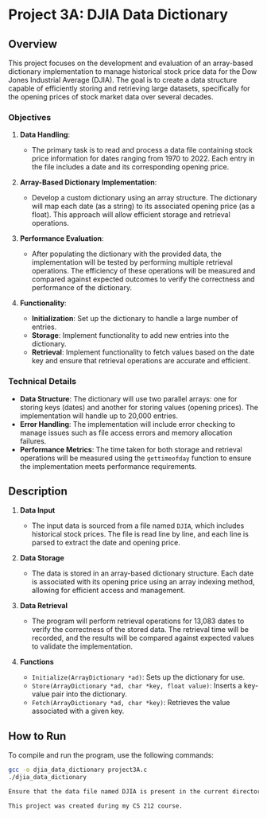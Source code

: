 # Project 3A: DJIA Data Dictionary

## Overview

This project focuses on the development and evaluation of an array-based dictionary implementation to manage historical stock price data for the Dow Jones Industrial Average (DJIA). The goal is to create a data structure capable of efficiently storing and retrieving large datasets, specifically for the opening prices of stock market data over several decades.

### Objectives

1. **Data Handling**: 
   - The primary task is to read and process a data file containing stock price information for dates ranging from 1970 to 2022. Each entry in the file includes a date and its corresponding opening price.

2. **Array-Based Dictionary Implementation**: 
   - Develop a custom dictionary using an array structure. The dictionary will map each date (as a string) to its associated opening price (as a float). This approach will allow efficient storage and retrieval operations.

3. **Performance Evaluation**: 
   - After populating the dictionary with the provided data, the implementation will be tested by performing multiple retrieval operations. The efficiency of these operations will be measured and compared against expected outcomes to verify the correctness and performance of the dictionary.

4. **Functionality**: 
   - **Initialization**: Set up the dictionary to handle a large number of entries.
   - **Storage**: Implement functionality to add new entries into the dictionary.
   - **Retrieval**: Implement functionality to fetch values based on the date key and ensure that retrieval operations are accurate and efficient.

### Technical Details

- **Data Structure**: The dictionary will use two parallel arrays: one for storing keys (dates) and another for storing values (opening prices). The implementation will handle up to 20,000 entries.
- **Error Handling**: The implementation will include error checking to manage issues such as file access errors and memory allocation failures.
- **Performance Metrics**: The time taken for both storage and retrieval operations will be measured using the `gettimeofday` function to ensure the implementation meets performance requirements.

## Description

1. **Data Input**
   - The input data is sourced from a file named `DJIA`, which includes historical stock prices. The file is read line by line, and each line is parsed to extract the date and opening price.

2. **Data Storage**
   - The data is stored in an array-based dictionary structure. Each date is associated with its opening price using an array indexing method, allowing for efficient access and management.

3. **Data Retrieval**
   - The program will perform retrieval operations for 13,083 dates to verify the correctness of the stored data. The retrieval time will be recorded, and the results will be compared against expected values to validate the implementation.

4. **Functions**
   - `Initialize(ArrayDictionary *ad)`: Sets up the dictionary for use.
   - `Store(ArrayDictionary *ad, char *key, float value)`: Inserts a key-value pair into the dictionary.
   - `Fetch(ArrayDictionary *ad, char *key)`: Retrieves the value associated with a given key.

## How to Run

To compile and run the program, use the following commands:

```bash
gcc -o djia_data_dictionary project3A.c
./djia_data_dictionary

Ensure that the data file named DJIA is present in the current directory before running the program.

This project was created during my CS 212 course.
